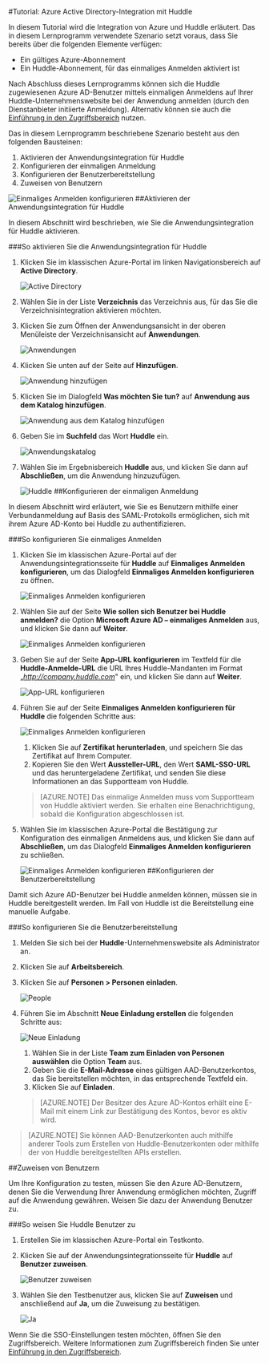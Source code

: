 <properties 
    pageTitle="Tutorial: Azure Active Directory-Integration mit Huddle | Microsoft Azure" 
    description="Hier erfahren Sie, wie Sie Huddle mit Azure Active Directory verwenden können, um einmaliges Anmelden, automatisierte Bereitstellung und vieles mehr zu ermöglichen." 
    services="active-directory" 
    authors="jeevansd"  
    documentationCenter="na" 
    manager="femila"/>
<tags 
    ms.service="active-directory" 
    ms.devlang="na" 
    ms.topic="article" 
    ms.tgt_pltfrm="na" 
    ms.workload="identity" 
    ms.date="07/09/2016" 
    ms.author="jeedes" />

#Tutorial: Azure Active Directory-Integration mit Huddle
  
In diesem Tutorial wird die Integration von Azure und Huddle erläutert. Das in diesem Lernprogramm verwendete Szenario setzt voraus, dass Sie bereits über die folgenden Elemente verfügen:

-   Ein gültiges Azure-Abonnement
-   Ein Huddle-Abonnement, für das einmaliges Anmelden aktiviert ist
  
Nach Abschluss dieses Lernprogramms können sich die Huddle zugewiesenen Azure AD-Benutzer mittels einmaligen Anmeldens auf Ihrer Huddle-Unternehmenswebsite bei der Anwendung anmelden (durch den Dienstanbieter initiierte Anmeldung). Alternativ können sie auch die [Einführung in den Zugriffsbereich](active-directory-saas-access-panel-introduction.md) nutzen.
  
Das in diesem Lernprogramm beschriebene Szenario besteht aus den folgenden Bausteinen:

1.  Aktivieren der Anwendungsintegration für Huddle
2.  Konfigurieren der einmaligen Anmeldung
3.  Konfigurieren der Benutzerbereitstellung
4.  Zuweisen von Benutzern

![Einmaliges Anmelden konfigurieren](./media/active-directory-saas-huddle-tutorial/IC787830.png "Einmaliges Anmelden konfigurieren")
##Aktivieren der Anwendungsintegration für Huddle
  
In diesem Abschnitt wird beschrieben, wie Sie die Anwendungsintegration für Huddle aktivieren.

###So aktivieren Sie die Anwendungsintegration für Huddle

1.  Klicken Sie im klassischen Azure-Portal im linken Navigationsbereich auf **Active Directory**.

    ![Active Directory](./media/active-directory-saas-huddle-tutorial/IC700993.png "Active Directory")

2.  Wählen Sie in der Liste **Verzeichnis** das Verzeichnis aus, für das Sie die Verzeichnisintegration aktivieren möchten.

3.  Klicken Sie zum Öffnen der Anwendungsansicht in der oberen Menüleiste der Verzeichnisansicht auf **Anwendungen**.

    ![Anwendungen](./media/active-directory-saas-huddle-tutorial/IC700994.png "Anwendungen")

4.  Klicken Sie unten auf der Seite auf **Hinzufügen**.

    ![Anwendung hinzufügen](./media/active-directory-saas-huddle-tutorial/IC749321.png "Anwendung hinzufügen")

5.  Klicken Sie im Dialogfeld **Was möchten Sie tun?** auf **Anwendung aus dem Katalog hinzufügen**.

    ![Anwendung aus dem Katalog hinzufügen](./media/active-directory-saas-huddle-tutorial/IC749322.png "Anwendung aus dem Katalog hinzufügen")

6.  Geben Sie im **Suchfeld** das Wort **Huddle** ein.

    ![Anwendungskatalog](./media/active-directory-saas-huddle-tutorial/IC787831.png "Anwendungskatalog")

7.  Wählen Sie im Ergebnisbereich **Huddle** aus, und klicken Sie dann auf **Abschließen**, um die Anwendung hinzuzufügen.

    ![Huddle](./media/active-directory-saas-huddle-tutorial/IC787832.png "Huddle")
##Konfigurieren der einmaligen Anmeldung
  
In diesem Abschnitt wird erläutert, wie Sie es Benutzern mithilfe einer Verbundanmeldung auf Basis des SAML-Protokolls ermöglichen, sich mit ihrem Azure AD-Konto bei Huddle zu authentifizieren.

###So konfigurieren Sie einmaliges Anmelden

1.  Klicken Sie im klassischen Azure-Portal auf der Anwendungsintegrationsseite für **Huddle** auf **Einmaliges Anmelden konfigurieren**, um das Dialogfeld **Einmaliges Anmelden konfigurieren** zu öffnen.

    ![Einmaliges Anmelden konfigurieren](./media/active-directory-saas-huddle-tutorial/IC787833.png "Einmaliges Anmelden konfigurieren")

2.  Wählen Sie auf der Seite **Wie sollen sich Benutzer bei Huddle anmelden?** die Option **Microsoft Azure AD – einmaliges Anmelden** aus, und klicken Sie dann auf **Weiter**.

    ![Einmaliges Anmelden konfigurieren](./media/active-directory-saas-huddle-tutorial/IC787834.png "Einmaliges Anmelden konfigurieren")

3.  Geben Sie auf der Seite **App-URL konfigurieren** im Textfeld für die **Huddle-Anmelde-URL** die URL Ihres Huddle-Mandanten im Format „*http://company.huddle.com*" ein, und klicken Sie dann auf **Weiter**.

    ![App-URL konfigurieren](./media/active-directory-saas-huddle-tutorial/IC787835.png "App-URL konfigurieren")

4.  Führen Sie auf der Seite **Einmaliges Anmelden konfigurieren für Huddle** die folgenden Schritte aus:

    ![Einmaliges Anmelden konfigurieren](./media/active-directory-saas-huddle-tutorial/IC787836.png "Einmaliges Anmelden konfigurieren")

    1.  Klicken Sie auf **Zertifikat herunterladen**, und speichern Sie das Zertifikat auf Ihrem Computer.
    2.  Kopieren Sie den Wert **Aussteller-URL**, den Wert **SAML-SSO-URL** und das heruntergeladene Zertifikat, und senden Sie diese Informationen an das Supportteam von Huddle.

    >[AZURE.NOTE] Das einmalige Anmelden muss vom Supportteam von Huddle aktiviert werden. Sie erhalten eine Benachrichtigung, sobald die Konfiguration abgeschlossen ist.

5.  Wählen Sie im klassischen Azure-Portal die Bestätigung zur Konfiguration des einmaligen Anmeldens aus, und klicken Sie dann auf **Abschließen**, um das Dialogfeld **Einmaliges Anmelden konfigurieren** zu schließen.

    ![Einmaliges Anmelden konfigurieren](./media/active-directory-saas-huddle-tutorial/IC787837.png "Einmaliges Anmelden konfigurieren")
##Konfigurieren der Benutzerbereitstellung
  
Damit sich Azure AD-Benutzer bei Huddle anmelden können, müssen sie in Huddle bereitgestellt werden. Im Fall von Huddle ist die Bereitstellung eine manuelle Aufgabe.

###So konfigurieren Sie die Benutzerbereitstellung

1.  Melden Sie sich bei der **Huddle**-Unternehmenswebsite als Administrator an.

2.  Klicken Sie auf **Arbeitsbereich**.

3.  Klicken Sie auf **Personen > Personen einladen**.

    ![People](./media/active-directory-saas-huddle-tutorial/IC787838.png "Personen")

4.  Führen Sie im Abschnitt **Neue Einladung erstellen** die folgenden Schritte aus:

    ![Neue Einladung](./media/active-directory-saas-huddle-tutorial/IC787839.png "Neue Einladung")

    1.  Wählen Sie in der Liste **Team zum Einladen von Personen auswählen** die Option **Team** aus.
    2.  Geben Sie die **E-Mail-Adresse** eines gültigen AAD-Benutzerkontos, das Sie bereitstellen möchten, in das entsprechende Textfeld ein.
    3.  Klicken Sie auf **Einladen**.

    >[AZURE.NOTE] Der Besitzer des Azure AD-Kontos erhält eine E-Mail mit einem Link zur Bestätigung des Kontos, bevor es aktiv wird.

>[AZURE.NOTE] Sie können AAD-Benutzerkonten auch mithilfe anderer Tools zum Erstellen von Huddle-Benutzerkonten oder mithilfe der von Huddle bereitgestellten APIs erstellen.

##Zuweisen von Benutzern
  
Um Ihre Konfiguration zu testen, müssen Sie den Azure AD-Benutzern, denen Sie die Verwendung Ihrer Anwendung ermöglichen möchten, Zugriff auf die Anwendung gewähren. Weisen Sie dazu der Anwendung Benutzer zu.

###So weisen Sie Huddle Benutzer zu

1.  Erstellen Sie im klassischen Azure-Portal ein Testkonto.

2.  Klicken Sie auf der Anwendungsintegrationsseite für **Huddle** auf **Benutzer zuweisen**.

    ![Benutzer zuweisen](./media/active-directory-saas-huddle-tutorial/IC787840.png "Benutzer zuweisen")

3.  Wählen Sie den Testbenutzer aus, klicken Sie auf **Zuweisen** und anschließend auf **Ja**, um die Zuweisung zu bestätigen.

    ![Ja](./media/active-directory-saas-huddle-tutorial/IC767830.png "Ja")
  
Wenn Sie die SSO-Einstellungen testen möchten, öffnen Sie den Zugriffsbereich. Weitere Informationen zum Zugriffsbereich finden Sie unter [Einführung in den Zugriffsbereich](active-directory-saas-access-panel-introduction.md).

<!---HONumber=AcomDC_0713_2016-->